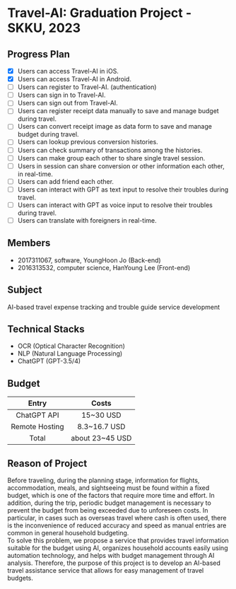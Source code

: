 # Travel-AI: Graduation Project - SKKU, 2023

## Progress Plan

- [x] Users can access Travel-AI in iOS.
- [x] Users can access Travel-AI in Android.
- [ ] Users can register to Travel-AI. (authentication)
- [ ] Users can sign in to Travel-AI.
- [ ] Users can sign out from Travel-AI.
- [ ] Users can register receipt data manually to save and manage budget during travel.
- [ ] Users can convert receipt image as data form to save and manage budget during travel.
- [ ] Users can lookup previous conversion histories.
- [ ] Users can check summary of transactions among the histories.
- [ ] Users can make group each other to share single travel session.
- [ ] Users in session can share conversion or other information each other, in real-time.
- [ ] Users can add friend each other.
- [ ] Users can interact with GPT as text input to resolve their troubles during travel.
- [ ] Users can interact with GPT as voice input to resolve their troubles during travel.
- [ ] Users can translate with foreigners in real-time.

## Members

- 2017311067, software, YoungHoon Jo (Back-end)
- 2016313532, computer science, HanYoung Lee (Front-end)

## Subject

AI-based travel expense tracking and trouble guide service development

## Technical Stacks

- OCR (Optical Character Recognition)
- NLP (Natural Language Processing)
- ChatGPT (GPT-3.5/4)

## Budget

|     Entry      |      Costs      |
| :------------: | :-------------: |
|  ChatGPT API   |    15~30 USD    |
| Remote Hosting |  8.3~16.7 USD   |
|     Total      | about 23~45 USD |

## Reason of Project

Before traveling, during the planning stage, information for flights,
accommodation, meals, and sightseeing must be found within a fixed budget,
which is one of the factors that require more time and effort. In addition,
during the trip, periodic budget management is necessary to prevent the
budget from being exceeded due to unforeseen costs. In particular, in cases
such as overseas travel where cash is often used, there is the inconvenience of
reduced accuracy and speed as manual entries are common in general
household budgeting.\
To solve this problem, we propose a service that provides travel information
suitable for the budget using AI, organizes household accounts easily using
automation technology, and helps with budget management through AI
analysis. Therefore, the purpose of this project is to develop an AI-based travel
assistance service that allows for easy management of travel budgets.
